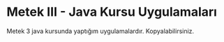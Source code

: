 # Metek III - Java Kursu Uygulamaları
Metek 3 java kursunda yaptığım uygulamalardır. Kopyalabilirsiniz.

